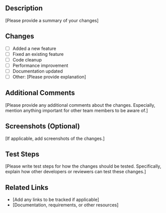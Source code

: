 ## Description

[Please provide a summary of your changes]

## Changes

- [ ] Added a new feature
- [ ] Fixed an existing feature
- [ ] Code cleanup
- [ ] Performance improvement
- [ ] Documentation updated
- [ ] Other: [Please provide explanation]

## Additional Comments

[Please provide any additional comments about the changes. Especially, mention anything important for other team members to be aware of.]

## Screenshots (Optional)

[If applicable, add screenshots of the changes.]

## Test Steps

[Please write test steps for how the changes should be tested. Specifically, explain how other developers or reviewers can test these changes.]

## Related Links

- [Add any links to be tracked if applicable]
- [Documentation, requirements, or other resources]
